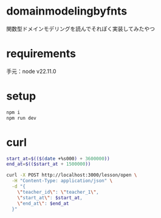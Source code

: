 # domainmodelingbyfnts
 関数型ドメインモデリングを読んでそれぽく実装してみたやつ

# requirements

手元：node v22.11.0

# setup

```sh
npm i
npm run dev
```

# curl

```sh
start_at=$(($(date +%s000) + 3600000))
end_at=$(($start_at + 1500000))

curl -X POST http://localhost:3000/lesson/open \
  -H "Content-Type: application/json" \
  -d "{
    \"teacher_id\": \"teacher_1\",
    \"start_at\": $start_at,
    \"end_at\": $end_at
  }"
```